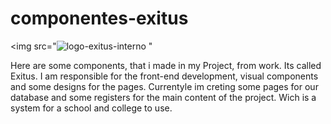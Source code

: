 # componentes-exitus

<img src="![logo-exitus-interno](https://github.com/user-attachments/assets/d9acb708-b329-4b1b-a151-3379cd1fc203)
"

Here are some components, that i made in my Project, from work. Its called Exitus.
I am responsible for the front-end development, visual components and some designs for the pages.
Currentyle im creting some pages for our database and some registers for the main content of the project.
Wich is a system for a school and college to use.
